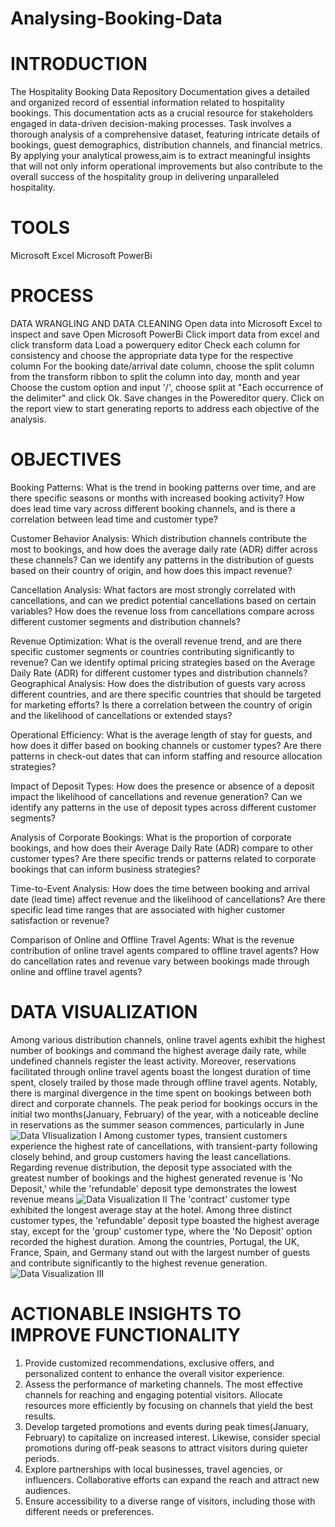 # Analysing-Booking-Data
# INTRODUCTION
The Hospitality Booking Data Repository Documentation gives a detailed and organized record of essential information related to hospitality bookings. This documentation acts as a crucial resource for stakeholders engaged in data-driven decision-making processes. Task involves a thorough analysis of a comprehensive dataset, featuring intricate details of bookings, guest demographics, distribution channels, and financial metrics. By applying your analytical prowess,aim is to extract meaningful insights that will not only inform operational improvements but also contribute to the overall success of the hospitality group in delivering unparalleled hospitality.
# TOOLS
Microsoft Excel
Microsoft PowerBi
# PROCESS
DATA WRANGLING AND DATA CLEANING
Open data into Microsoft Excel to inspect and save
Open Microsoft PowerBi
Click import data from excel and click transform data
Load a powerquery editor
Check each column for consistency and choose the appropriate data type for the respective column
For the booking date/arrival date column, choose the split column from the transform ribbon to split the column into day, month and year
Choose the custom option and input '/', choose split at "Each occurrence of the delimiter" and click Ok.
Save changes in the Powereditor query.
Click on the report view to start generating reports to address each objective of the analysis.

# OBJECTIVES
Booking Patterns:
What is the trend in booking patterns over time, and are there specific seasons or months with increased booking activity?
How does lead time vary across different booking channels, and is there a correlation between lead time and customer type?

Customer Behavior Analysis:
Which distribution channels contribute the most to bookings, and how does the average daily rate (ADR) differ across these channels?
Can we identify any patterns in the distribution of guests based on their country of origin, and how does this impact revenue?

Cancellation Analysis:
What factors are most strongly correlated with cancellations, and can we predict potential cancellations based on certain variables?
How does the revenue loss from cancellations compare across different customer segments and distribution channels?

Revenue Optimization:
What is the overall revenue trend, and are there specific customer segments or countries contributing significantly to revenue?
Can we identify optimal pricing strategies based on the Average Daily Rate (ADR) for different customer types and distribution channels?
Geographical Analysis:
How does the distribution of guests vary across different countries, and are there specific countries that should be targeted for marketing efforts?
Is there a correlation between the country of origin and the likelihood of cancellations or extended stays?

Operational Efficiency:
What is the average length of stay for guests, and how does it differ based on booking channels or customer types?
Are there patterns in check-out dates that can inform staffing and resource allocation strategies?

Impact of Deposit Types:
How does the presence or absence of a deposit impact the likelihood of cancellations and revenue generation?
Can we identify any patterns in the use of deposit types across different customer segments?

Analysis of Corporate Bookings:
What is the proportion of corporate bookings, and how does their Average Daily Rate (ADR) compare to other customer types?
Are there specific trends or patterns related to corporate bookings that can inform business strategies?

Time-to-Event Analysis:
How does the time between booking and arrival date (lead time) affect revenue and the likelihood of cancellations?
Are there specific lead time ranges that are associated with higher customer satisfaction or revenue?

Comparison of Online and Offline Travel Agents:
What is the revenue contribution of online travel agents compared to offline travel agents?
How do cancellation rates and revenue vary between bookings made through online and offline travel agents?

# DATA VISUALIZATION
Among various distribution channels, online travel agents exhibit the highest number of bookings and command the highest average daily rate, while undefined channels register the least activity. Moreover, reservations facilitated through online travel agents boast the longest duration of time spent, closely trailed by those made through offline travel agents. Notably, there is marginal divergence in the time spent on bookings between both direct and corporate channels. The peak period for bookings occurs in the initial two months(January, February) of the year, with a noticeable decline in reservations as the summer season commences, particularly in June
![Data VIisualization I](https://github.com/Olamide2409/Analysing-Booking-Data/assets/147916748/75991dfb-b178-466a-bea5-098cc4096f11)
Among customer types, transient customers experience the highest rate of cancellations, with transient-party following closely behind, and group customers having the least cancellations. Regarding revenue distribution, the deposit type associated with the greatest number of bookings and the highest generated revenue is 'No Deposit,' while the 'refundable' deposit type demonstrates the lowest revenue means
![Data Visualization II](https://github.com/Olamide2409/Analysing-Booking-Data/assets/147916748/99841fba-ae20-4c9a-a188-901325012de8)
The 'contract' customer type exhibited the longest average stay at the hotel. Among three distinct customer types, the 'refundable' deposit type boasted the highest average stay, except for the 'group' customer type, where the 'No Deposit' option recorded the highest duration.
Among the countries, Portugal, the UK, France, Spain, and Germany stand out with the largest number of guests and contribute significantly to the highest revenue generation.
![Data Visualization III](https://github.com/Olamide2409/Analysing-Booking-Data/assets/147916748/284a09ff-ee88-498b-90ca-d361168c9932)

# ACTIONABLE INSIGHTS TO IMPROVE FUNCTIONALITY
1.  Provide customized recommendations, exclusive offers, and personalized content to enhance the overall visitor experience.
2.  Assess the performance of marketing channels. The most effective channels for reaching and engaging potential visitors. Allocate resources more efficiently by
    focusing on channels that yield the best results.
3.  Develop targeted promotions and events during peak times(January, February) to capitalize on increased interest. Likewise, consider special promotions during off-peak seasons to          attract visitors during quieter periods.
4.  Explore partnerships with local businesses, travel agencies, or influencers. Collaborative efforts can expand the reach and attract new audiences.
5.  Ensure accessibility to a diverse range of visitors, including those with different needs or preferences.



